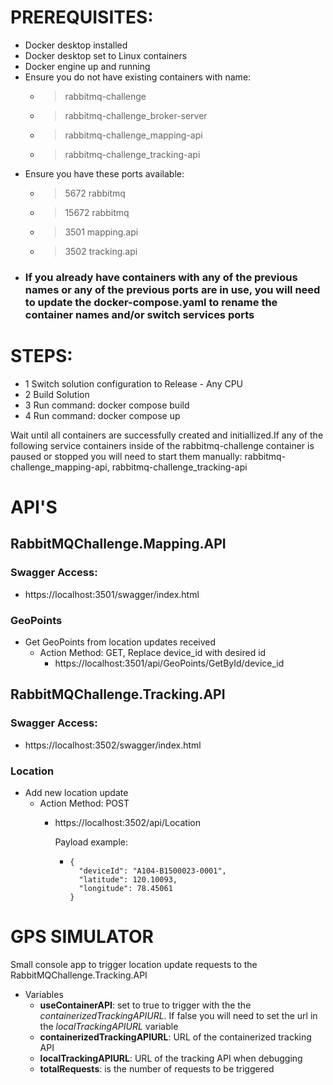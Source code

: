 # PREREQUISITES:
- Docker desktop installed
- Docker desktop set to Linux containers
- Docker engine up and running
- Ensure you do not have existing containers with name: 
   - >rabbitmq-challenge
   - >rabbitmq-challenge_broker-server
   - >rabbitmq-challenge_mapping-api
   - >rabbitmq-challenge_tracking-api
- Ensure you have these ports available:
   - >5672  rabbitmq
   - >15672 rabbitmq
   - >3501  mapping.api
   - >3502  tracking.api
- ### If you already have containers with any of the previous names or any of the previous ports are in use, you will need to update the docker-compose.yaml to rename the container names and/or switch services ports

# STEPS:
- 1 Switch solution configuration to Release - Any CPU
- 2 Build Solution
- 3 Run command: docker compose build
- 4 Run command: docker compose up

Wait until all containers are successfully created and initiallized.If any of the following service containers inside of the rabbitmq-challenge container is paused or stopped you will need to start them manually: rabbitmq-challenge_mapping-api, rabbitmq-challenge_tracking-api

# API'S
## RabbitMQChallenge.Mapping.API
### Swagger Access:
- https://localhost:3501/swagger/index.html
### GeoPoints
- Get GeoPoints from location updates received
  - Action Method: GET, Replace device_id with desired id
    - https://localhost:3501/api/GeoPoints/GetById/device_id 
## RabbitMQChallenge.Tracking.API
### Swagger Access:
- https://localhost:3502/swagger/index.html
### Location
- Add new location update
  - Action Method: POST
    - https://localhost:3502/api/Location
          
		Payload example:
      -     {
              "deviceId": "A104-B1500023-0001",
              "latitude": 120.10093,
              "longitude": 78.45061
            }
# GPS SIMULATOR
 Small console app to trigger location update requests to the RabbitMQChallenge.Tracking.API
 - Variables
 	- **useContainerAPI**: set to true to trigger with the the *containerizedTrackingAPIURL*. If false you will need to set the url in the *localTrackingAPIURL* variable
	- **containerizedTrackingAPIURL**: URL of the containerized tracking API
	- **localTrackingAPIURL**: URL of the tracking API when debugging
 	- **totalRequests**: is the number of requests to be triggered
